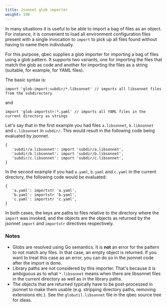 ```yaml
---
title: Jsonnet glob importer
weight: 190
---
```


In many situations it is useful to be able to import a bag of files as an object. For instance, it is convenient to
load all environment configuration files present with a single invocation to `import` to pick up all files found without
having to name them individually.

For this purpose, qbec supplies a glob importer for importing a bag of  files using a glob pattern. 
It supports two variants, one for importing the files that match the glob as code
and another for importing the files as a string (suitable, for example, for YAML files).

The basic syntax is:

```
import 'glob-import:subdir/*.libsonnet' // imports all libsonnet files from the subdirectory
```

and

```
import 'glob-importstr:*.yaml' // imports all YAML files in the current directory as strings
```

Let's say that in the first example you had files `a.libsonnet`, `b.libsonnet` and `c.libsonnet` in `subdir/`.
This would result in the following code being evaluated by jsonnet.

```
{
   'subdir/a.libsonnet': import 'subdir/a.libsonnet',
   'subdir/b.libsonnet': import 'subdir/b.libsonnet',
   'subdir/c.libsonnet': import 'subdir/c.libsonnet',
}
```

In the second example if you had `a.yaml`, `b.yaml` and `c.yaml` in the current directory, the following code
would be evaluated:

```
{
   'a.yaml': importstr 'a.yaml',
   'b.yaml': importstr 'b.yaml',
   'c.yaml': importstr 'c.yaml',
}
```

In both cases, the keys are paths to files relative to the directory where the `import` was invoked, and the objects
are the objects as returned by the jsonnet `import` and `importstr` directives respectively.

### Notes

* Globs are resolved using Go semantics. It is **not** an error for the pattern to not match any files. In that case,
  an empty object is returned. If you want to treat this case as an error, you can do so in the jsonnet code after the
  import is done.
* Library paths are not considered by this importer. That's because it is ambiguous as to what `*.libsonnet` means
  when there are libsonnet files in the current directory as well as in the library paths.
* The objects that are returned typically have to be post-processed in jsonnet to make them usable (e.g. stripping
  directory paths, removing extensions etc.). See the `globutil.libsonnet` file in the qbec source tree for ideas.

